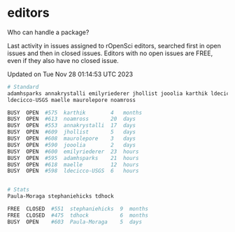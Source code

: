 # editors

Who can handle a package?

Last activity in issues assigned to rOpenSci editors, searched first in open
issues and then in closed issues. Editors with no open issues are FREE, even if
they also have no closed issue.


Updated on Tue Nov 28 01:14:53 UTC 2023

```bash
# Standard
adamhsparks annakrystalli emilyriederer jhollist jooolia karthik ldecicco
ldecicco-USGS maelle maurolepore noamross

BUSY  OPEN  #575  karthik        4   months
BUSY  OPEN  #613  noamross       20  days
BUSY  OPEN  #553  annakrystalli  17  days
BUSY  OPEN  #609  jhollist       5   days
BUSY  OPEN  #608  maurolepore    3   days
BUSY  OPEN  #590  jooolia        2   days
BUSY  OPEN  #600  emilyriederer  23  hours
BUSY  OPEN  #595  adamhsparks    21  hours
BUSY  OPEN  #618  maelle         12  hours
BUSY  OPEN  #598  ldecicco-USGS  6   hours


# Stats
Paula-Moraga stephaniehicks tdhock

FREE  CLOSED  #551  stephaniehicks  9  months
FREE  CLOSED  #475  tdhock          6  months
BUSY  OPEN    #603  Paula-Moraga    5  days
```
